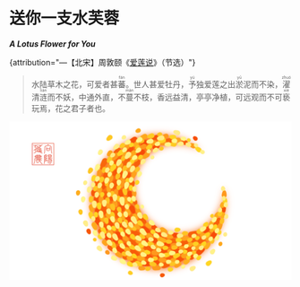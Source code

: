 <!-- Created by 向阳花花农 (The Sunflorist) on 2024-11-22. -->
<!-- The Sunflorist's Shangri-La © 2024 by The Sunflorist is licensed under CC BY-NC-SA 4.0, all rights reserved. -->

# 送你一支水芙蓉

***A Lotus Flower for You***

{attribution="—【北宋】周敦颐《[爱莲说](https://hanyu.baidu.com/shici/detail?pid=9b5dcacead424897ac2c9db8f1ad01fa)》（节选）"}
> 水陆草木之花，可爱者甚<ruby>蕃<rt>fán</rt></ruby>。世人甚爱牡丹，<ruby>予<rt>yú</rt></ruby>独爱莲之出<ruby>淤<rt>yū</rt></ruby>泥而不染，<ruby>濯<rt>zhuó</rt></ruby>清<ruby>涟<rt>lián</rt></ruby>而不妖，中通外直，不<ruby>蔓<rt>màn</rt></ruby>不枝，香远益清，亭亭净植，可远观而不可<ruby>亵<rt>xiè</rt></ruby>玩焉，花之君子者也。

![Moon](/_images/moon.png)

